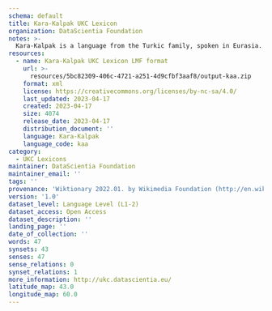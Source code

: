 ```yaml
---
schema: default
title: Kara-Kalpak UKC Lexicon
organization: DataScientia Foundation
notes: >-
  Kara-Kalpak is a language from the Turkic family, spoken in Eurasia. The UKC Lexicon of Kara-Kalpak is represented as a lexico-semantic network. It consists of words, word senses, synsets, as well as sense-level and synset-level relationships.
resources:
  - name: Kara-Kalpak UKC Lexicon LMF format
    url: >-
      resources/5bc82309-406c-4721-a251-4d9cfbf3aaf8/output-kaa.zip
    format: xml
    license: https://creativecommons.org/licenses/by-nc-sa/4.0/
    last_updated: 2023-04-17
    created: 2023-04-17
    size: 4074
    release_date: 2023-04-17
    distribution_document: ''
    language: Kara-Kalpak
    language_code: kaa
category:
  - UKC Lexicons
maintainer: DataScientia Foundation
maintainer_email: ''
tags: ''
provenance: 'Wiktionary 2022.01. by Wikimedia Foundation (http://en.wiktionary.org); CogNet 2.1 by Khuyagbaatar Batsuren, National University of Mongolia (http://cognet.ukc.disi.unitn.it); Princeton WordNet 2.1 by Princeton University (https://wordnet.princeton.edu)'
version: '1.0'
dataset_level: Language Level (L1-2)
dataset_access: Open Access
dataset_description: ''
landing_page: ''
date_of_collection: ''
words: 47
synsets: 43
senses: 47
sense_relations: 0
synset_relations: 1
more_information: http://ukc.datascientia.eu/
latitude_map: 43.0
longitude_map: 60.0
---
```


